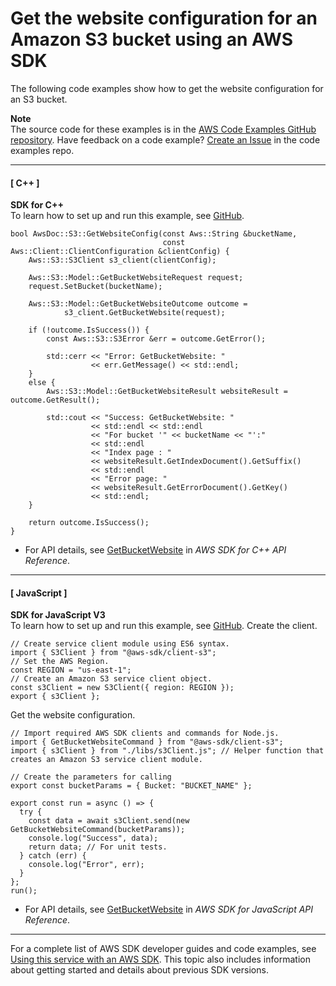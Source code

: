 # Get the website configuration for an Amazon S3 bucket using an AWS SDK<a name="example_s3_GetBucketWebsite_section"></a>

The following code examples show how to get the website configuration for an S3 bucket\.

**Note**  
The source code for these examples is in the [AWS Code Examples GitHub repository](https://github.com/awsdocs/aws-doc-sdk-examples)\. Have feedback on a code example? [Create an Issue](https://github.com/awsdocs/aws-doc-sdk-examples/issues/new/choose) in the code examples repo\. 

------
#### [ C\+\+ ]

**SDK for C\+\+**  
 To learn how to set up and run this example, see [GitHub](https://github.com/awsdocs/aws-doc-sdk-examples/tree/main/cpp/example_code/s3#code-examples)\. 
  

```
bool AwsDoc::S3::GetWebsiteConfig(const Aws::String &bucketName,
                                  const Aws::Client::ClientConfiguration &clientConfig) {
    Aws::S3::S3Client s3_client(clientConfig);

    Aws::S3::Model::GetBucketWebsiteRequest request;
    request.SetBucket(bucketName);

    Aws::S3::Model::GetBucketWebsiteOutcome outcome =
            s3_client.GetBucketWebsite(request);

    if (!outcome.IsSuccess()) {
        const Aws::S3::S3Error &err = outcome.GetError();

        std::cerr << "Error: GetBucketWebsite: "
                  << err.GetMessage() << std::endl;
    }
    else {
        Aws::S3::Model::GetBucketWebsiteResult websiteResult = outcome.GetResult();

        std::cout << "Success: GetBucketWebsite: "
                  << std::endl << std::endl
                  << "For bucket '" << bucketName << "':"
                  << std::endl
                  << "Index page : "
                  << websiteResult.GetIndexDocument().GetSuffix()
                  << std::endl
                  << "Error page: "
                  << websiteResult.GetErrorDocument().GetKey()
                  << std::endl;
    }

    return outcome.IsSuccess();
}
```
+  For API details, see [GetBucketWebsite](https://docs.aws.amazon.com/goto/SdkForCpp/s3-2006-03-01/GetBucketWebsite) in *AWS SDK for C\+\+ API Reference*\. 

------
#### [ JavaScript ]

**SDK for JavaScript V3**  
 To learn how to set up and run this example, see [GitHub](https://github.com/awsdocs/aws-doc-sdk-examples/tree/main/javascriptv3/example_code/s3#code-examples)\. 
Create the client\.  

```
// Create service client module using ES6 syntax.
import { S3Client } from "@aws-sdk/client-s3";
// Set the AWS Region.
const REGION = "us-east-1";
// Create an Amazon S3 service client object.
const s3Client = new S3Client({ region: REGION });
export { s3Client };
```
Get the website configuration\.  

```
// Import required AWS SDK clients and commands for Node.js.
import { GetBucketWebsiteCommand } from "@aws-sdk/client-s3";
import { s3Client } from "./libs/s3Client.js"; // Helper function that creates an Amazon S3 service client module.

// Create the parameters for calling
export const bucketParams = { Bucket: "BUCKET_NAME" };

export const run = async () => {
  try {
    const data = await s3Client.send(new GetBucketWebsiteCommand(bucketParams));
    console.log("Success", data);
    return data; // For unit tests.
  } catch (err) {
    console.log("Error", err);
  }
};
run();
```
+  For API details, see [GetBucketWebsite](https://docs.aws.amazon.com/AWSJavaScriptSDK/v3/latest/clients/client-s3/classes/getbucketwebsitecommand.html) in *AWS SDK for JavaScript API Reference*\. 

------

For a complete list of AWS SDK developer guides and code examples, see [Using this service with an AWS SDK](UsingAWSSDK.md#sdk-general-information-section)\. This topic also includes information about getting started and details about previous SDK versions\.